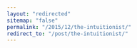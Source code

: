 ```yaml
---
layout: "redirected"
sitemap: "false"
permalink: "/2015/12/the-intuitionist/"
redirect_to: "/post/the-intuitionist/"
---
```




